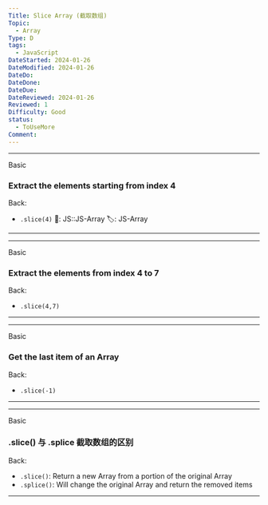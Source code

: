 ```yaml
---
Title: Slice Array (截取数组)
Topic:
  - Array
Type: D
tags:
  - JavaScript
DateStarted: 2024-01-26
DateModified: 2024-01-26
DateDo:
DateDone:
DateDue:
DateReviewed: 2024-01-26
Reviewed: 1
Difficulty: Good
status:
  - ToUseMore
Comment:
---
```

***
Basic
### Extract the elements starting from index 4
Back:
- `.slice(4)`
📌: JS::JS-Array 
🏷️: JS-Array 
<!--ID: 1706600287439-->
****
<!--SR:!2024-01-31,2,230-->

***
Basic
### Extract the elements from index 4 to 7
Back:
- `.slice(4,7)`
<!--ID: 1706600287442-->
****
<!--SR:!2024-02-04,6,250-->

***
Basic
### Get the last item of an Array
Back:
- `.slice(-1)`
<!--ID: 1706600287446-->
****
<!--SR:!2024-01-31,2,230-->

***
Basic
### .slice() 与 .splice 截取数组的区别
Back:
- `.slice()`: Return a new Array from a portion of the original Array
- `.splice()`: Will change the original Array and return the removed items
<!--ID: 1706600287450-->
****
<!--SR:!2024-01-31,2,230-->


